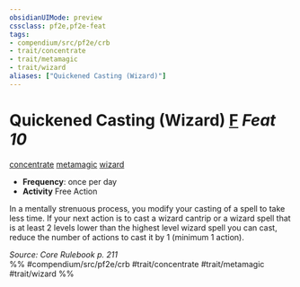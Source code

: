 ```yaml
---
obsidianUIMode: preview
cssclass: pf2e,pf2e-feat
tags:
- compendium/src/pf2e/crb
- trait/concentrate
- trait/metamagic
- trait/wizard
aliases: ["Quickened Casting (Wizard)"]
---
```

# Quickened Casting (Wizard)  [F](../../rules/core-rulebook/chapter-9-playing-the-game.md#Actions "Free Action") *Feat 10*  
[concentrate](../../rules/traits/concentrate.md)  [metamagic](../../rules/traits/metamagic.md)  [wizard](../../rules/traits/wizard.md)  

- **Frequency**: once per day
- **Activity** Free Action

In a mentally strenuous process, you modify your casting of a spell to take less time. If your next action is to cast a wizard cantrip or a wizard spell that is at least 2 levels lower than the highest level wizard spell you can cast, reduce the number of actions to cast it by 1 (minimum 1 action).

*Source: Core Rulebook p. 211*  
%% #compendium/src/pf2e/crb #trait/concentrate #trait/metamagic #trait/wizard %%